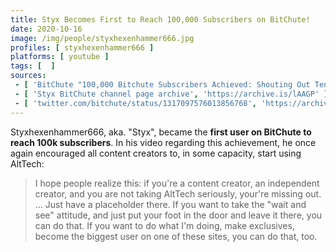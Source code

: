 ```yaml
---
title: Styx Becomes First to Reach 100,000 Subscribers on BitChute!
date: 2020-10-16
image: /img/people/styxhexenhammer666.jpg
profiles: [ styxhexenhammer666 ]
platforms: [ youtube ]
tags: [  ]
sources:
 - [ 'BitChute "100,000 Bitchute Subscribers Achieved: Shouting Out Ten Other Creators" by Styxhexenhammer666 (16 Oct 2020)', 'https://www.bitchute.com/video/IqmKfZj9v00/' ]
 - [ 'Styx BitChute channel page archive', 'https://archive.is/lAAGP' ]
 - [ 'twitter.com/bitchute/status/1317097576013856768', 'https://archive.is/IKlMi' ]
---
```


Styxhexenhammer666, aka. "Styx", became the **first user on BitChute to reach
100k subscribers**. In his video regarding this achievement, he once again
encouraged all content creators to, in some capacity, start using AltTech:
> I hope people realize this: if you're a content creator, an independent
> creator, and you are not taking AltTech seriously, your're missing out. ...
> Just have a placeholder there. If you want to take the "wait and see"
> attitude, and just put your foot in the door and leave it there, you can do
> that. If you want to do what I'm doing, make exclusives, become the biggest
> user on one of these sites, you can do that, too.

